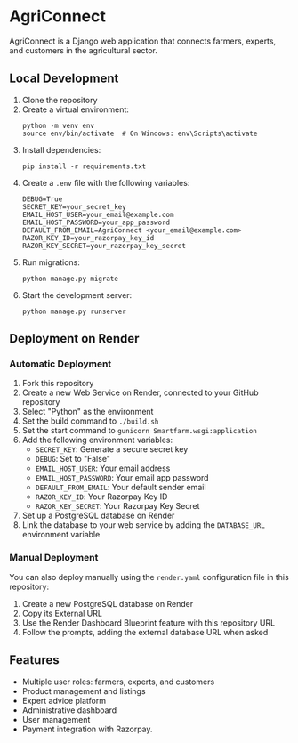 # AgriConnect

AgriConnect is a Django web application that connects farmers, experts, and customers in the agricultural sector.

## Local Development

1. Clone the repository
2. Create a virtual environment:
   ```
   python -m venv env
   source env/bin/activate  # On Windows: env\Scripts\activate
   ```
3. Install dependencies:
   ```
   pip install -r requirements.txt
   ```
4. Create a `.env` file with the following variables:
   ```
   DEBUG=True
   SECRET_KEY=your_secret_key
   EMAIL_HOST_USER=your_email@example.com
   EMAIL_HOST_PASSWORD=your_app_password
   DEFAULT_FROM_EMAIL=AgriConnect <your_email@example.com>
   RAZOR_KEY_ID=your_razorpay_key_id
   RAZOR_KEY_SECRET=your_razorpay_key_secret
   ```
5. Run migrations:
   ```
   python manage.py migrate
   ```
6. Start the development server:
   ```
   python manage.py runserver
   ```

## Deployment on Render

### Automatic Deployment

1. Fork this repository
2. Create a new Web Service on Render, connected to your GitHub repository
3. Select "Python" as the environment
4. Set the build command to `./build.sh`
5. Set the start command to `gunicorn Smartfarm.wsgi:application`
6. Add the following environment variables:
   - `SECRET_KEY`: Generate a secure secret key
   - `DEBUG`: Set to "False"
   - `EMAIL_HOST_USER`: Your email address
   - `EMAIL_HOST_PASSWORD`: Your email app password
   - `DEFAULT_FROM_EMAIL`: Your default sender email
   - `RAZOR_KEY_ID`: Your Razorpay Key ID
   - `RAZOR_KEY_SECRET`: Your Razorpay Key Secret
7. Set up a PostgreSQL database on Render
8. Link the database to your web service by adding the `DATABASE_URL` environment variable

### Manual Deployment

You can also deploy manually using the `render.yaml` configuration file in this repository:

1. Create a new PostgreSQL database on Render
2. Copy its External URL
3. Use the Render Dashboard Blueprint feature with this repository URL
4. Follow the prompts, adding the external database URL when asked

## Features

- Multiple user roles: farmers, experts, and customers
- Product management and listings
- Expert advice platform
- Administrative dashboard
- User management
- Payment integration with Razorpay.
